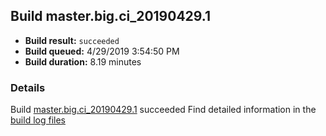 ## Build master.big.ci_20190429.1
- **Build result:** `succeeded`
- **Build queued:** 4/29/2019 3:54:50 PM
- **Build duration:** 8.19 minutes
### Details
Build [master.big.ci_20190429.1](https://winappstudio.visualstudio.com/web/build.aspx?pcguid=a4ef43be-68ce-4195-a619-079b4d9834c2&builduri=vstfs%3a%2f%2f%2fBuild%2fBuild%2f27848) succeeded
Find detailed information in the [build log files](https://uwpctdiags.blob.core.windows.net/buildlogs/master.big.ci_20190429.1_logs.zip)
